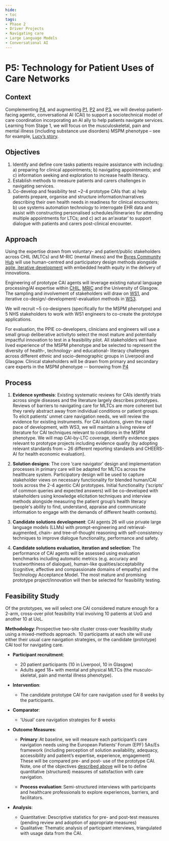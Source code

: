 ```yaml
---
hide:
- toc
tags:
- Phase 2
- Driver Projects
- Navigating care
- Large Language Models
- Conversational AI
---
```


# P5: Technology for Patient Uses of Care Networks

## Context
Complementing [P4](./P4.md), and augmenting [P1](./P1.md), [P2](./P2.md) and [P3](./P3.md), we will develop patient-facing agentic, conversational AI (CAI) to support a sociotechnical model of care coordination incorporating an AI ally to help patients navigate services. Learning from Stage 1, we will focus on the musculoskeletal, pain and mental illness (including substance use disorders) MSPM phenotype – see for example, [Lucy’s story](../people-insight/persona-set.md).

## Objectives
   1. Identify and define core tasks patients require assistance with including: a) preparing for clinical appointments; b) navigating appointments; and c) information seeking and exploration to increase health literacy.
   2. Establish methods to measure patients and carers challenges in navigating
services.
   3. Co-develop and feasibility test ~2-4 prototype CAIs that: a) help patients prepare, organise and structure information/narratives describing their own health needs in readiness for clinical encounters; b) use systems automation technology to interrogate EHR data and assist with constructing personalised schedules/itineraries for attending multiple appointments for LTCs; and c) act as an‘avatar’ to support dialogue with patients and carers post-clinical encounter.

## Approach
Using the expertise drawn from voluntary- and patient/public stakeholders
across CHIL (MLTCs) and M-RIC (mental illness) and the [Byres Community Hub](https://www.gla.ac.uk/schools/healthwellbeing/byrescommunityhub/) will use human-centred and participatory design methods alongside [agile, iterative development](./transdisciplinary-synthesis-strategy/MLTC-learning-system-framework.md) with embedded health equity in the delivery of innovations. 

Engineering of prototype CAI agents will leverage existing natural language processing/AI expertise within [CHIL](https://www.liverpool.ac.uk/civic-health-innovation-labs/), [MRIC](https://mric.uk/) and the University of Glasgow. The sampling and involvement of stakeholders will draw on [WS1](./WS1.md), and iterative co-design/-development/-evaluation methods in [WS3](./WS3.md). 

We will recruit ~5 co-designers (specifically for the MSPM phenotype) and
5 NHS stakeholders to work with WS1 engineers to co-create the prototype applications. 

For evaluation, the PPIE co-developers, clinicians and engineers will use a small group deliberative activityto select the most mature and potentially impactful innovation to test in a feasibility pilot. All stakeholders will have lived experience of the MSPM phenotype and be selected to represent the diversity of health-, technology- and educational- literacy challenges across different ethnic and socio-demographic groups in Liverpool and Glasgow. Clinical stakeholders will be drawn from primary and secondary care experts in the MSPM phenotype -- borrowing from [P4](./P4.md)

<a name="process"></a>
## Process
   1. **Evidence synthesis**: Existing systematic reviews for CAIs identify trials across single diseases and the literature largely describes prototypes. Reviews of barriers to navigating care for MLTCs are more coherent but they rarely abstract away from individual conditions or patient groups. To elicit patients’ unmet care navigation needs, we will review the evidence for existing instruments. For CAI solutions, given the rapid pace of development, with WS3, we will maintain a living review of literature for CAI techniques relevant to conditions in the MSPM phenotype. We will map CAI-by-LTC coverage, identify evidence gaps relevant to prototype projects including evidence quality (by adopting relevant standards from ~ 26 different reporting standards and CHEERS-AI for health economic evaluation).

   2. **Solution designs**: The core ‘care navigator’ design and implementation processes in primary care will be adapted for MLTCs across the healthcare system. Participatory design will be used to capture stakeholder views on necessary functionality for blended human/CAI tools across the 2-4 agentic CAI prototypes. Initial functionality (‘scripts’ of common queries and expected answers) will be co-developed with stakeholders using knowledge elicitation techniques and interview methods alongside measuring the patient group’s health literacy (people's ability to find, understand, appraise and communicate information to engage with the demands of different health contexts).

   3. **Candidate solutions development**: CAI agents 26 will use private large language models (LLMs) with prompt-engineering and retrieval-augmented, chain- and tree-of-thought reasoning with self-consistency techniques to improve dialogue functionality, performance and safety.
   
   4. **Candidate solutions evaluation, iteration and selection**: The performance of CAI agents will be assessed using evaluation benchmarks including automatic metrics (e.g. accuracy and trustworthiness of dialogue), human-like qualities/acceptability (cognitive, affective and compassionate domains of empathy) and the Technology Acceptance Model. The most mature and promising prototype project/innovation will then be selected for feasibility testing.

## Feasibility Study
Of the prototypes, we will select one CAI considered mature enough for a 2-arm, cross-over pilot feasibility trial involving 10 patients at UoG and another 10 at UoL.

**Methodology**: Prospective two-site cluster cross-over feasibility study using a mixed-methods approach.  10 participants at each site will use either their usual care navigation strategies, or the candidate (prototype) CAI tool for navigating care.

 * **Participant recruitment**:
   * 20 patient participants (10 in Liverpool, 10 in Glasgow)
   * Adults aged 18+ with mental and physical MLTCs (the musculo-skeletal, pain and mental illness phenotype).

 * **Intervention**:
   * The candidate prototype CAI for care navigation used for 8 weeks by the participants.
   
 * **Comparator**: 
   * 'Usual’ care navigation strategies for 8 weeks

 * **Outcome Measures**:     
   * **Primary**: At baseline, we will measure each participant’s care navigation needs using the European Patients’ Forum (EPF) 5As/Es framework (including perception of solution availability, adequacy, accessibility and patient’s expertise, experience, engagement) These will be compared pre- and post- use of the prototype CAI.  Note, one of the objectives [described above](#process) will be to define quantitative (structured) measures of satisfaction with care navigation.
 
   * **Process evaluation**: Semi-structured interviews with participants and healthcare professionals to explore experiences, barriers, and facilitators.  

 * **Analysis**:
   * Quantitative: Descriptive statistics for pre- and post-test measures (pending review and adoption of appropriate measures) 
   * Qualitative: Thematic analysis of participant interviews, triangulated with usage data from the CAI.
